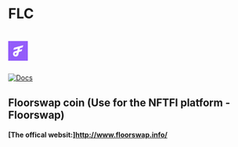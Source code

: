 # FLC
# <img src="flclogo.png" alt="flc logo" height="40px">

[![Docs](https://img.shields.io/badge/docs-%F0%9F%93%84-blue)](https://docs.floorswap.com/contracts)

## Floorswap coin (Use for the NFTFI platform - Floorswap)

#### [The offical websit:]http://www.floorswap.info/
